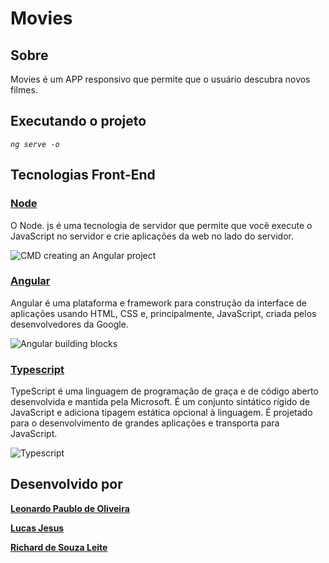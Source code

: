 # Movies

## Sobre

Movies é um APP responsivo que permite que o usuário descubra novos filmes.

## Executando o projeto

<em>
    
    ng serve -o
    
</em>

## Tecnologias Front-End

### [Node](https://nodejs.org/en/)

O Node. js é uma tecnologia de servidor que permite que você execute o JavaScript no servidor e crie aplicações da web no lado do servidor.

![CMD creating an Angular project](https://www.freecodecamp.org/portuguese/news/content/images/2022/04/angular-cli-install.png)

### [Angular](https://angular.io/)

Angular é uma plataforma e framework para construção da interface de aplicações usando HTML, CSS e, principalmente, JavaScript, criada pelos desenvolvedores da Google.

![Angular building blocks](https://algaworks-blog.s3.amazonaws.com/wp-content/uploads/Building-blocks-angular.png)

### [Typescript](https://www.typescriptlang.org/)
TypeScript é uma linguagem de programação de graça e de código aberto desenvolvida e mantida pela Microsoft. É um conjunto sintático rígido de JavaScript e adiciona tipagem estática opcional à linguagem. É projetado para o desenvolvimento de grandes aplicações e transporta para JavaScript.

![Typescript](https://www.impacta.com.br/blog/wp-content/uploads/2021/08/typescript.png)

## Desenvolvido por

**[Leonardo Paublo de Oliveira](https://www.linkedin.com/in/leonardo-paublo/)**

**[Lucas Jesus](https://www.linkedin.com/in/lucassjesus/)**    
    
**[Richard de Souza Leite](https://www.linkedin.com/in/richard-leite/)**
